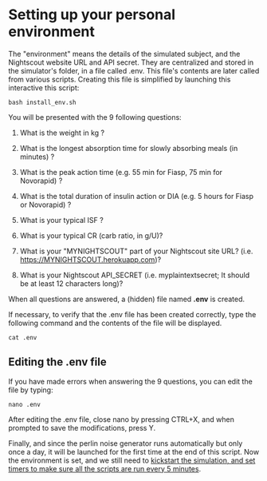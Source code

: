 # Setting up your personal environment

The "environment" means the details of the simulated subject, and the Nightscout website URL and API secret. They are centralized and stored in the simulator's folder, in a file called .env. This file's contents are later called from various scripts. Creating this file is simplified by launching this interactive this script:

```
bash install_env.sh
```

You will be presented with the 9 following questions:

1. What is the weight in kg ?
   
2. What is the longest absorption time for slowly absorbing meals (in minutes) ?
   
3. What is the peak action time (e.g. 55 min for Fiasp, 75 min for Novorapid) ?
   
4. What is the total duration of insulin action or DIA (e.g. 5 hours for Fiasp or Novorapid) ?
   
5. What is your typical ISF ? 
   
6.  What is your typical CR (carb ratio, in g/U)?
   
7.  What is your "MYNIGHTSCOUT" part of your Nightscout site URL? (i.e. https://MYNIGHTSCOUT.herokuapp.com)?
   
8.  What is your Nightscout API_SECRET (i.e. myplaintextsecret; It should be at least 12 characters long)?

When all questions are answered, a (hidden) file named **.env** is created.

If necessary, to verify that the .env file has been created correctly, type the following command and the contents of the file will be displayed.
```
cat .env 
```
## Editing the .env file

If you have made errors when answering the 9 questions, you can edit the file by typing:

```
nano .env
```

After editing the .env file, close nano by pressing CTRL+X, and when prompted to save the modifications, press Y.

Finally, and since the perlin noise generator runs automatically but only once a day, it will be launched for the first time at the end of this script. Now the environment is set, and we still need to [kickstart the simulation, and set timers to make sure all the scripts are run every 5 minutes](kickstart.md).
